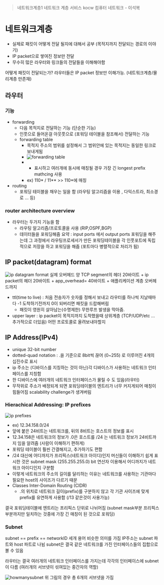 > 네트워크계층1
> 네트워크 계층 서비스
> kocw 컴퓨터 네트워크 - 이석복

# 네트워크계층
- 실제로 패킷이 어떻게 전달 될지에 대해서 공부 (목적지까지 전달되는 경로의 이야기)
- IP packet으로 쌓여진 정보만 전달
- 무수히 많은 라우터와 링크들의 전달들을 이해해야함

어떻게 패킷이 전달되는가?
라우터들은 IP packet 정보만 이해가능. (네트워크계층/물리계층 만존재)

## 라우터
###  기능
- forwarding
	- 다음 목적지로 전달하는 기능 (단순한 기능)
	- 인풋으로 들어온걸 아웃풋으로 (포워딩 테이블을 참조해서) 전달하는 기능
	- forwarding table
		- 목적지 주소의 범위를 설정해서 그 범위안에 있는 목적지는 동일한 링크로 보내게됨 
		- ![forwarding table](https://i.ibb.co/82Jh9s7/image.png)
		- * 표시하고 여러개에 동시에 매칭될 경우 가장 긴 longest prefix mathcing 사용
		- ex) 110* / 11** >> 110*에 매칭
- routing 
	- 포워딩 테이블을 채우는 일을 함 (라우팅 알고리즘을 이용 , 다익스트라, 최소경로 ... 등)

### router  architecture overview
- 라우터는 두가지 기능을 함
	- 라우팅 알고리즘/프로토콜을 사용 (RIP,OSPF,BGP)
	- 데이터들을 포워딩해줌 
요약 : input ports 에서  output ports  포워딩을 해주는데 그 과정에서 라우팅프로세서가 만든 포워딩테이블을 각 인풋포트에 독립적으로 저장을 하고 포워딩을 해줌 (포트마다 병렬적으로 처리가 됨)

## IP packet(datagram) format
![ip datagram format](https://i.ibb.co/dPZDskj/image.png)
실제 오버헤드 양
TCP segment의 헤더 20바이트 + ip packet의 헤더 20바이트 + app_overhead= 40바이트 + 애플리케이션 계층 오버헤드까지
- ttl(time to live) : 처음 전송자가 숫자를 정해서 보내고 라우터를 하나씩 지날때마다 -1 도착하기전까지 0이 되버리면 패킷을 드랍해버림 
	- 패킷이 영원히 살아남는(수명제한) 무한루프 발생을 막아줌.
- upper layer :  ip packet이 목적지까지 도착했을때 상위계층 (TCP/UDP/etc ... 추가적으로 더있음) 어떤 프로토콜로 올려보내야할지 

## IP Address(IPv4)
- unique 32-bit number
- dotted-quad notation : .을 기준으로 8bit씩 끊어 (0~255) 로 이루어진 4개의 십진수로 표시
- ip 주소는 (디바이스를 지칭하는 것이 아닌)각 디바이스가 사용하는 네트워크 인터페이스를 지칭함
- 한 디바이스에 여러개의 네트워크 인터페이스가 물릴 수 도 있음(라우터)
- 무작위로 주소가 배정되게 되면 포워딩테이블의 엔트리가 너무 커지게되어 매칭이 힘들어짐 scalability challenge가 생겨버림 

### Hierachical Addressing: IP prefixes
![ip prefixes](https://i.ibb.co/dWHBpyP/image.png)
- ex) 12.34.158.0/24
- 앞에 붙은 24비트는 네트워크를, 뒤의 8비트는 호스트의 정보를 표시
- 12.34.158은 네트워크의 정보가 .0은 호스트를 /24 는 네트워크 정보가 24비트까지 임을 알려줌 (사람이 이해하기 편하게)
- 포워딩 테이블이 훨씬 간결해지고, 추가하기도 편함
- /24 대신에 어디까지가 프리픽스(네트워크 아이디)인지 머신들이 이해하기 쉽게 표시한 것은 subnet mask (255.255.255.0) bit 연산자 이용해서 어디까지가 네트워크 아이디인지 구분함
- 이렇게 네트워크의 주소의 길이를 달리하는 이유는 네트워크를 사용하는 기관마다 필요한 host의 사이즈가 다르기 때문
- Classes Inter-Domain Routing (CIDR)
	- .의 위치로 네트워크 길이(prefix)를 구분하지 않고 각 기관 사이즈에 맞게 prefix를 유연하게 사용함 (/13 같은것이 사용가능)

결국 포워딩테이블에 엔트리는 프리픽스 단위로 나뉘어짐
(subnet mask부분 프리픽스 부분까지만 일치하는 것중에 가장 긴 매칭이 된 것으로 포워딩)
### Subnet
subnet == prefix == networkID 세개 용어 비슷한 의미를 가짐
IP주소는 subnet 파트와 host 파트로 나뉨
subnet은 결국 같은 네트워크를 가진 인터페이스들의 집합으로 볼 수 있음

라우터는 결국 여러개의 네트워크 인터페이스를 가지는데 각각의 인터페이스에 subnet이 다름 (여러개의 서브넷이 섞여있는 중간자의 역할)

![howmanysubnet](https://i.ibb.co/xDgTLT3/image.png)
위 그림의 경우 총 6개의 서브넷을 가짐
